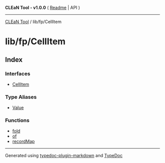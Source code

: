 **CLEaN Tool - v1.0.0** ( [Readme](../../../README.md) \| API )

***

[CLEaN Tool](../../../modules.md) / lib/fp/CellItem

# lib/fp/CellItem

## Index

### Interfaces

- [CellItem](interfaces/CellItem.md)

### Type Aliases

- [Value](type-aliases/Value.md)

### Functions

- [fold](functions/fold.md)
- [of](functions/of.md)
- [recordMap](functions/recordMap.md)

***

Generated using [typedoc-plugin-markdown](https://www.npmjs.com/package/typedoc-plugin-markdown) and [TypeDoc](https://typedoc.org/)

